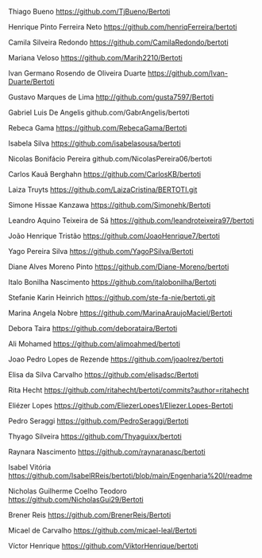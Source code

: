Thiago Bueno
https://github.com/TjBueno/Bertoti

Henrique Pinto Ferreira Neto
https://github.com/henriqFerreira/bertoti

Camila Silveira Redondo
https://github.com/CamilaRedondo/bertoti

Mariana Veloso 
https://github.com/Marih2210/Bertoti

Ivan Germano Rosendo de Oliveira Duarte
https://github.com/Ivan-Duarte/Bertoti

Gustavo Marques de Lima
http://github.com/gusta7597/Bertoti

Gabriel Luis De Angelis
github.com/GabrAngelis/bertoti

Rebeca Gama
https://github.com/RebecaGama/Bertoti

Isabela Silva 
https://github.com/isabelasousa/bertoti

Nicolas Bonifácio Pereira
github.com/NicolasPereira06/bertoti

Carlos Kauã Berghahn 
https://github.com/CarlosKB/bertoti

Laiza Truyts 
https://github.com/LaizaCristina/BERTOTI.git

Simone Hissae Kanzawa 
https://github.com/Simonehk/Bertoti

Leandro Aquino Teixeira de Sá
https://github.com/leandroteixeira97/bertoti

João Henrique Tristão
https://github.com/JoaoHenrique7/bertoti

Yago Pereira Silva
https://github.com/YagoPSilva/Bertoti

Diane Alves Moreno Pinto
https://github.com/Diane-Moreno/bertoti

Italo Bonilha Nascimento
https://github.com/italobonilha/Bertoti

Stefanie Karin Heinrich
https://github.com/ste-fa-nie/bertoti.git

Marina Angela Nobre 
https://github.com/MarinaAraujoMaciel/Bertoti

Debora Taira 
https://github.com/deborataira/Bertoti

Ali Mohamed
https://github.com/alimoahmed/bertoti

Joao Pedro Lopes de Rezende
https://github.com/joaolrez/bertoti

Elisa da Silva Carvalho
https://github.com/elisadsc/Bertoti

Rita Hecht
https://github.com/ritahecht/bertoti/commits?author=ritahecht

Eliézer Lopes 
https://github.com/EliezerLopes1/Eliezer.Lopes-Bertoti

Pedro Seraggi
https://github.com/PedroSeraggi/Bertoti

Thyago Silveira
https://github.com/Thyaguixx/bertoti

Raynara Nascimento
https://github.com/raynaranasc/bertoti

Isabel Vitória 
https://github.com/IsabelRReis/bertoti/blob/main/Engenharia%20I/readme

Nicholas Guilherme Coelho Teodoro
https://github.com/NicholasGui29/Bertoti

Brener Reis
https://github.com/BrenerReis/Bertoti

Micael de Carvalho 
https://github.com/micael-leal/Bertoti

Víctor Henrique
https://github.com/ViktorHenrique/bertoti
